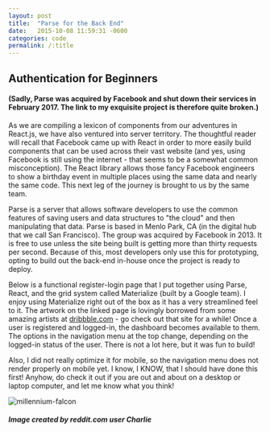 ```yaml
---
layout: post
title:  "Parse for the Back End"
date:   2015-10-08 11:59:31 -0600
categories: code
permalink: /:title
---
```


## Authentication for Beginners

#### (Sadly, Parse was acquired by Facebook and shut down their services in February 2017. The link to my exquisite project is therefore quite broken.)

As we are compiling a lexicon of components from our adventures in React.js, we have also ventured into server territory. The thoughtful reader will recall that Facebook came up with React in order to more easily build components that can be used across their vast website (and yes, using Facebook is still using the internet - that seems to be a somewhat common misconception). The React library allows those fancy Facebook engineers to show a birthday event in multiple places using the same data and nearly the same code. This next leg of the journey is brought to us by the same team.

Parse is a server that allows software developers to use the common features of saving users and data structures to "the cloud" and then manipulating that data. Parse is based in Menlo Park, CA (in the digital hub that we call San Francisco). The group was acquired by Facebook in 2013. It is free to use unless the site being built is getting more than thirty requests per second. Because of this, most developers only use this for prototyping, opting to build out the back-end in-house once the project is ready to deploy.

Below is a functional register-login page that I put together using Parse, React, and the grid system called Materialize (built by a Google team). I enjoy using Materialize right out of the box as it has a very streamlined feel to it. The artwork on the linked page is lovingly borrowed from some amazing artists at [dribbble.com](https://dribbble.com/) - go check out that site for a while! Once a user is registered and logged-in, the dashboard becomes available to them. The options in the navigation menu at the top change, depending on the logged-in status of the user. There is not a lot here, but it was fun to build!

Also, I did not really optimize it for mobile, so the navigation menu does not render properly on mobile yet. I know, I KNOW, that I should have done this first! Anyhow, do check it out if you are out and about on a desktop or laptop computer, and let me know what you think!

![millennium-falcon](#)

##### Image created by reddit.com user Charlie
